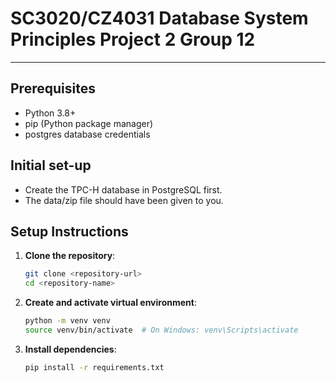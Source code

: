 # SC3020/CZ4031 Database System Principles Project 2 Group 12

---

## Prerequisites

- Python 3.8+
- pip (Python package manager)
- postgres database credentials 

## Initial set-up
- Create the TPC-H database in PostgreSQL first.
- The data/zip file should have been given to you.

## Setup Instructions

1. **Clone the repository**:
   ```bash
   git clone <repository-url>
   cd <repository-name>
   ```

2. **Create and activate virtual environment**:
   ```bash
   python -m venv venv
   source venv/bin/activate  # On Windows: venv\Scripts\activate
   ```

3. **Install dependencies**:
   ```bash
   pip install -r requirements.txt
   ```

